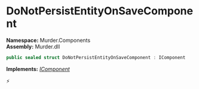 # DoNotPersistEntityOnSaveComponent

**Namespace:** Murder.Components \
**Assembly:** Murder.dll

```csharp
public sealed struct DoNotPersistEntityOnSaveComponent : IComponent
```

**Implements:** _[IComponent](../../Bang/Components/IComponent.html)_



⚡